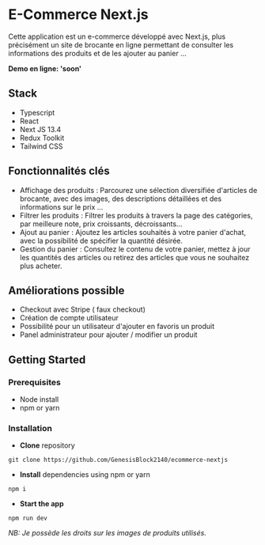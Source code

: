 # E-Commerce Next.js

Cette application est un e-commerce développé avec Next.js, plus précisément un site de brocante en ligne permettant de consulter les informations des produits et de les ajouter au panier ...

**Demo en ligne: 'soon'**

## Stack

* Typescript
* React
* Next JS 13.4
* Redux Toolkit
* Tailwind CSS

## Fonctionnalités clés
* Affichage des produits : Parcourez une sélection diversifiée d'articles de brocante, avec des images, des descriptions détaillées et des informations sur le prix ...
* Filtrer les produits : Filtrer les produits à travers la page des catégories, par meilleure note, prix croissants, décroissants...
* Ajout au panier : Ajoutez les articles souhaités à votre panier d'achat, avec la possibilité de spécifier la quantité désirée.
* Gestion du panier : Consultez le contenu de votre panier, mettez à jour les quantités des articles ou retirez des articles que vous ne souhaitez plus acheter.

## Améliorations possible
* Checkout avec Stripe ( faux checkout)
* Création de compte utilisateur
* Possibilité pour un utilisateur d'ajouter en favoris un produit
* Panel administrateur pour ajouter / modifier un produit

## Getting Started

### Prerequisites
* Node install
* npm or yarn
### Installation
* **Clone** repository
```
git clone https://github.com/GenesisBlock2140/ecommerce-nextjs
```
* **Install** dependencies using npm or yarn
```
npm i
```
* **Start the app**
```
npm run dev
```

*NB: Je possède les droits sur les images de produits utilisés.*